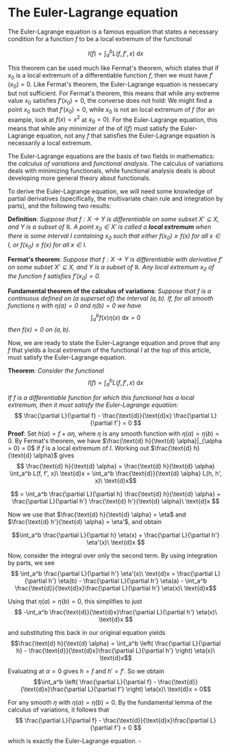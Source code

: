 ﻿# The Euler-Lagrange equation

The Euler-Lagrange equation is a famous equation that states a necessary condition for a function $f$ to be a local extremum of the functional

$$ I(f) = \int_a^b L(f, f', x)\ \text{d}x $$

This theorem can be used much like Fermat's theorem, which states that if $x_0$ is a local extremum of a differentiable function $f$, then we must have $f'(x_0) = 0$. Like Fermat's theorem, the Euler-Lagrange equation is nessecary but not sufficient. For Fermat's theorem, this means that while any extreme value $x_0$ satisfies $f'(x_0) = 0$, the converse does not hold: We might find a point $x_0$ such that $f'(x_0) = 0$, while $x_0$ is not an local extremum of $f$ (for an example, look at $f(x) = x^2$ at $x_0 = 0$). For the Euler-Lagrange equation, this means that while any minimizer of the of $I(f)$ must satisfy the Euler-Lagrange equation, not any $f$ that satisfies the Euler-Lagrange equation is necessarily a local extremum.

The Euler-Lagrange equations are the basis of two fields in mathematics: the *calculus of variations* and *functional analysis*. The calculus of variations deals with minimizing functionals, while functional analysis deals is about developing more general theory about functionals.

To derive the Euler-Lagrange equation, we will need some knowledge of partial derivatives (specifically, the multivariate chain rule and integration by parts), and the following two results:

**Definition**: *Suppose that $f : X \rightarrow Y$ is differentiable on some subset $X' \subseteq X$, and $Y$ is a subset of $\mathbb{R}$. A point $x_0 \in X'$ is called a **local extremum** when there is some interval $I$ containing $x_0$ such that either $f(x_0) \geq f(x)$ for all $x \in I$, or $f(x_0) \leq f(x)$ for all $x \in I$.*

**Fermat's theorem**: *Suppose that $f : X \rightarrow Y$ is differentiable with derivative $f'$ on some subset $X' \subseteq X$, and $Y$ is a subset of $\mathbb{R}$. Any local extremum $x_0$ of the function $f$ satisfies $f'(x_0) = 0$.*

**Fundamental theorem of the calculus of variations**: *Suppose that $f$ is a continuous defined on (a superset of) the interval $(a, b)$. If, for all smooth functions $\eta$ with $\eta(a) = 0$ and $\eta(b) = 0$ we have*
$$ \int_a^b f(x) \eta(x)\ \text{d}x = 0 $$
*then $f(x) = 0$ on $(a, b)$.*

Now, we are ready to state the Euler-Lagrange equation and prove that any $f$ that yields a local extremum of the functional $I$ at the top of this article, must satisfy the Euler-Lagrange equation.

**Theorem**: *Consider the functional*
$$ I(f) = \int_a^b L(f, f', x)\ \text{d}x $$

*If $f$ is a differentiable function for which this functional has a local extremum, then it must satisfy the Euler-Lagrange equation:*
$$ \frac{\partial L}{\partial f} - \frac{\text{d}}{\text{d}x} \frac{\partial L}{\partial f'} = 0 $$
**Proof**: Set $h(\alpha) = f + \alpha \eta$, where $\eta$ is any smooth function with $\eta(a) = \eta(b) = 0$. By Fermat's theorem, we have $\frac{\text{d} h}{\text{d} \alpha}|_{\alpha = 0} = 0$ if $f$ is a local extremum of $I$. Working out $\frac{\text{d} h}{\text{d} \alpha}$ gives
$$ \frac{\text{d} h}{\text{d} \alpha} = \frac{\text{d} h}{\text{d} \alpha} \int_a^b L(f, f', x)\ \text{d}x = \int_a^b \frac{\text{d}}{\text{d} \alpha} L(h, h', x)\ \text{d}x$$

$$ = \int_a^b \frac{\partial L}{\partial h} \frac{\text{d} h}{\text{d} \alpha} + \frac{\partial L}{\partial h'} \frac{\text{d} h'}{\text{d} \alpha}\ \text{d}x $$

Now we use that $\frac{\text{d} h}{\text{d} \alpha} = \eta$ and $\frac{\text{d} h'}{\text{d} \alpha} = \eta'$, and obtain

$$\int_a^b \frac{\partial L}{\partial h} \eta(x) + \frac{\partial L}{\partial h'} \eta'(x)\ \text{d}x $$

Now, consider the integral over only the second term. By using integration by parts, we see
$$ \int_a^b \frac{\partial L}{\partial h'} \eta'(x)\ \text{d}x = \frac{\partial L}{\partial h'} \eta(b) - \frac{\partial L}{\partial h'} \eta(a) - \int_a^b \frac{\text{d}}{\text{d}x}\frac{\partial L}{\partial h'} \eta(x)\ \text{d}x$$

Using that $\eta(a) = \eta(b) = 0$, this simplifies to just
$$ -\int_a^b \frac{\text{d}}{\text{d}x}\frac{\partial L}{\partial h'} \eta(x)\ \text{d}x $$

and substituting this back in our original equation yields
$$\frac{\text{d} h}{\text{d} \alpha} =  \int_a^b \left( \frac{\partial L}{\partial h} - \frac{\text{d}}{\text{d}x}\frac{\partial L}{\partial h'} \right) \eta(x)\ \text{d}x$$

Evaluating at $\alpha = 0$ gives $h = f$ and $h' = f'$. So we obtain
$$\int_a^b \left( \frac{\partial L}{\partial f} - \frac{\text{d}}{\text{d}x}\frac{\partial L}{\partial f'} \right) \eta(x)\ \text{d}x = 0$$

For any smooth $\eta$ with $\eta(a) = \eta(b) = 0$. By the fundamental lemma of the calculus of variations, it follows that
$$ \frac{\partial L}{\partial f} - \frac{\text{d}}{\text{d}x}\frac{\partial L}{\partial f'} = 0 $$

which is exactly the Euler-Lagrange equation. $\square$
